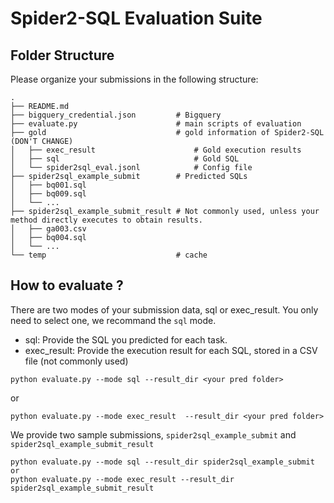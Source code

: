 # Spider2-SQL Evaluation Suite


## Folder Structure

Please organize your submissions in the following structure:

```
.
├── README.md
├── bigquery_credential.json         # Bigquery
├── evaluate.py                      # main scripts of evaluation 
├── gold                             # gold information of Spider2-SQL (DON'T CHANGE)
│   ├── exec_result                      # Gold execution results
│   ├── sql                              # Gold SQL
│   └── spider2sql_eval.jsonl            # Config file
├── spider2sql_example_submit        # Predicted SQLs
│   ├── bq001.sql
│   ├── bq009.sql
│   └── ...
├── spider2sql_example_submit_result # Not commonly used, unless your method directly executes to obtain results.
│   ├── ga003.csv
│   ├── bq004.sql
│   └── ...
└── temp                             # cache
```


## How to evaluate ?

There are two modes of your submission data, sql or exec_result. You only need to select one, we recommand the `sql` mode.
- sql: Provide the SQL you predicted for each task.
- exec_result: Provide the execution result for each SQL, stored in a CSV file (not commonly used)

```
python evaluate.py --mode sql --result_dir <your pred folder>
```

or

```
python evaluate.py --mode exec_result  --result_dir <your pred folder>
```

We provide two sample submissions, `spider2sql_example_submit` and `spider2sql_example_submit_result`

```
python evaluate.py --mode sql --result_dir spider2sql_example_submit
or
python evaluate.py --mode exec_result --result_dir spider2sql_example_submit_result

```